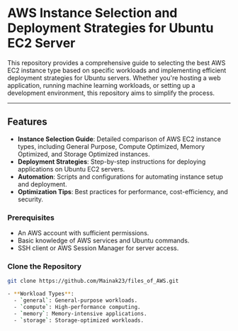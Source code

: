 # AWS Instance Selection and Deployment Strategies for Ubuntu EC2 Server

This repository provides a comprehensive guide to selecting the best AWS EC2 instance type based on specific workloads and implementing efficient deployment strategies for Ubuntu servers. Whether you're hosting a web application, running machine learning workloads, or setting up a development environment, this repository aims to simplify the process.

---

## Features

- **Instance Selection Guide**: Detailed comparison of AWS EC2 instance types, including General Purpose, Compute Optimized, Memory Optimized, and Storage Optimized instances.
- **Deployment Strategies**: Step-by-step instructions for deploying applications on Ubuntu EC2 servers.
- **Automation**: Scripts and configurations for automating instance setup and deployment.
- **Optimization Tips**: Best practices for performance, cost-efficiency, and security.


### Prerequisites

- An AWS account with sufficient permissions.
- Basic knowledge of AWS services and Ubuntu commands.
- SSH client or AWS Session Manager for server access.

### Clone the Repository
```bash
git clone https://github.com/Mainak23/files_of_AWS.git

- **Workload Types**:
  - `general`: General-purpose workloads.
  - `compute`: High-performance computing.
  - `memory`: Memory-intensive applications.
  - `storage`: Storage-optimized workloads.


